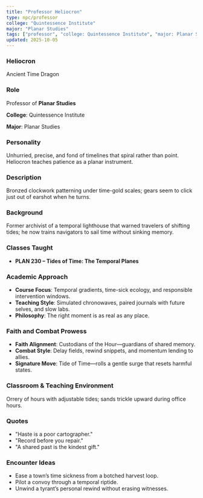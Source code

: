 ```yaml
---
title: "Professor Heliocron"
type: npc/professor
college: "Quintessence Institute"
major: "Planar Studies"
tags: ["professor", "college: Quintessence Institute", "major: Planar Studies", "variant:time"]
updated: 2025-10-05
---
```

### Heliocron

Ancient Time Dragon

### Role

Professor of **Planar Studies**

**College**: Quintessence Institute

**Major**: Planar Studies

### Personality

Unhurried, precise, and fond of timelines that spiral rather than point. Heliocron teaches patience as a planar instrument.

### Description

Bronzed clockwork patterning under time-gold scales; gears seem to click just out of earshot when he turns.

### Background

Former archivist of a temporal lighthouse that warned travelers of shifting tides; he now trains navigators to sail time without sinking memory.

### Classes Taught

- **PLAN 230 – Tides of Time: The Temporal Planes**



### Academic Approach

- **Course Focus**: Temporal gradients, time-sick ecology, and responsible intervention windows.
- **Teaching Style**: Simulated chronowaves, paired journals with future selves, and slow labs.
- **Philosophy**: The right moment is as real as any place.

### Faith and Combat Prowess

- **Faith Alignment**: Custodians of the Hour—guardians of shared memory.
- **Combat Style**: Delay fields, rewind snippets, and momentum lending to allies.
- **Signature Move**: Tide of Time—rolls a gentle surge that resets harmful states.

### Classroom & Teaching Environment

Orrery of hours with adjustable tides; sands trickle upward during office hours.

### Quotes

- "Haste is a poor cartographer."
- "Record before you repair."
- "A shared past is the kindest gift."

### Encounter Ideas

- Ease a town’s time sickness from a botched harvest loop.
- Pilot a convoy through a temporal riptide.
- Unwind a tyrant’s personal rewind without erasing witnesses.
